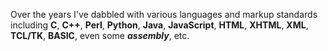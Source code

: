 Over the years I've dabbled with various languages and markup standards including **C**, **C++**, **Perl**, **Python**, **Java**, **JavaScript**, **HTML**, **XHTML**, **XML**, **TCL/TK**, **BASIC**, even some _**assembly**_, etc.
